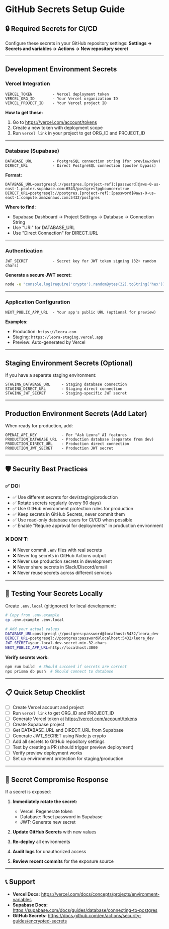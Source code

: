 # GitHub Secrets Setup Guide

## 🔒 Required Secrets for CI/CD

Configure these secrets in your GitHub repository settings:
**Settings → Secrets and variables → Actions → New repository secret**

---

## Development Environment Secrets

### **Vercel Integration**
```
VERCEL_TOKEN         - Vercel deployment token
VERCEL_ORG_ID        - Your Vercel organization ID
VERCEL_PROJECT_ID    - Your Vercel project ID
```

**How to get these:**
1. Go to https://vercel.com/account/tokens
2. Create a new token with deployment scope
3. Run `vercel link` in your project to get ORG_ID and PROJECT_ID

---

### **Database (Supabase)**
```
DATABASE_URL         - PostgreSQL connection string (for preview/dev)
DIRECT_URL           - Direct PostgreSQL connection (pooler bypass)
```

**Format:**
```
DATABASE_URL=postgresql://postgres.[project-ref]:[password]@aws-0-us-east-1.pooler.supabase.com:6543/postgres?pgbouncer=true
DIRECT_URL=postgresql://postgres.[project-ref]:[password]@aws-0-us-east-1.compute.amazonaws.com:5432/postgres
```

**Where to find:**
- Supabase Dashboard → Project Settings → Database → Connection String
- Use "URI" for DATABASE_URL
- Use "Direct Connection" for DIRECT_URL

---

### **Authentication**
```
JWT_SECRET           - Secret key for JWT token signing (32+ random chars)
```

**Generate a secure JWT secret:**
```bash
node -e "console.log(require('crypto').randomBytes(32).toString('hex'))"
```

---

### **Application Configuration**
```
NEXT_PUBLIC_APP_URL  - Your app's public URL (optional for preview)
```

**Examples:**
- Production: `https://leora.com`
- Staging: `https://leora-staging.vercel.app`
- Preview: Auto-generated by Vercel

---

## Staging Environment Secrets (Optional)

If you have a separate staging environment:

```
STAGING_DATABASE_URL     - Staging database connection
STAGING_DIRECT_URL       - Staging direct connection
STAGING_JWT_SECRET       - Staging-specific JWT secret
```

---

## Production Environment Secrets (Add Later)

When ready for production, add:

```
OPENAI_API_KEY           - For "Ask Leora" AI features
PRODUCTION_DATABASE_URL  - Production database (separate from dev)
PRODUCTION_DIRECT_URL    - Production direct connection
PRODUCTION_JWT_SECRET    - Production JWT secret
```

---

## 🛡️ Security Best Practices

### ✅ **DO:**
- ✅ Use different secrets for dev/staging/production
- ✅ Rotate secrets regularly (every 90 days)
- ✅ Use GitHub environment protection rules for production
- ✅ Keep secrets in GitHub Secrets, never commit them
- ✅ Use read-only database users for CI/CD when possible
- ✅ Enable "Require approval for deployments" in production environment

### ❌ **DON'T:**
- ❌ Never commit `.env` files with real secrets
- ❌ Never log secrets in GitHub Actions output
- ❌ Never use production secrets in development
- ❌ Never share secrets in Slack/Discord/email
- ❌ Never reuse secrets across different services

---

## 🔧 Testing Your Secrets Locally

Create `.env.local` (gitignored) for local development:

```bash
# Copy from .env.example
cp .env.example .env.local

# Add your actual values
DATABASE_URL=postgresql://postgres:password@localhost:5432/leora_dev
DIRECT_URL=postgresql://postgres:password@localhost:5432/leora_dev
JWT_SECRET=your-local-dev-secret-min-32-chars
NEXT_PUBLIC_APP_URL=http://localhost:3000
```

**Verify secrets work:**
```bash
npm run build  # Should succeed if secrets are correct
npx prisma db push  # Should connect to database
```

---

## 📋 Quick Setup Checklist

- [ ] Create Vercel account and project
- [ ] Run `vercel link` to get ORG_ID and PROJECT_ID
- [ ] Generate Vercel token at https://vercel.com/account/tokens
- [ ] Create Supabase project
- [ ] Get DATABASE_URL and DIRECT_URL from Supabase
- [ ] Generate JWT_SECRET using Node.js crypto
- [ ] Add all secrets to GitHub repository settings
- [ ] Test by creating a PR (should trigger preview deployment)
- [ ] Verify preview deployment works
- [ ] Set up environment protection for staging/production

---

## 🚨 Secret Compromise Response

If a secret is exposed:

1. **Immediately rotate the secret:**
   - Vercel: Regenerate token
   - Database: Reset password in Supabase
   - JWT: Generate new secret

2. **Update GitHub Secrets** with new values

3. **Re-deploy** all environments

4. **Audit logs** for unauthorized access

5. **Review recent commits** for the exposure source

---

## 📞 Support

- **Vercel Docs:** https://vercel.com/docs/concepts/projects/environment-variables
- **Supabase Docs:** https://supabase.com/docs/guides/database/connecting-to-postgres
- **GitHub Secrets:** https://docs.github.com/en/actions/security-guides/encrypted-secrets
